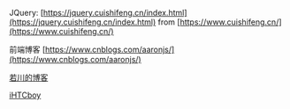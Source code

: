JQuery:  [https://jquery.cuishifeng.cn/index.html](https://jquery.cuishifeng.cn/index.html) from [https://www.cuishifeng.cn/](https://www.cuishifeng.cn/)

前端博客 [https://www.cnblogs.com/aaronjs/](https://www.cnblogs.com/aaronjs/)

[若川的博客](https://www.lxchuan12.cn/)

[iHTCboy](https://github.com/iHTCboy/iHTCboy.github.io)
